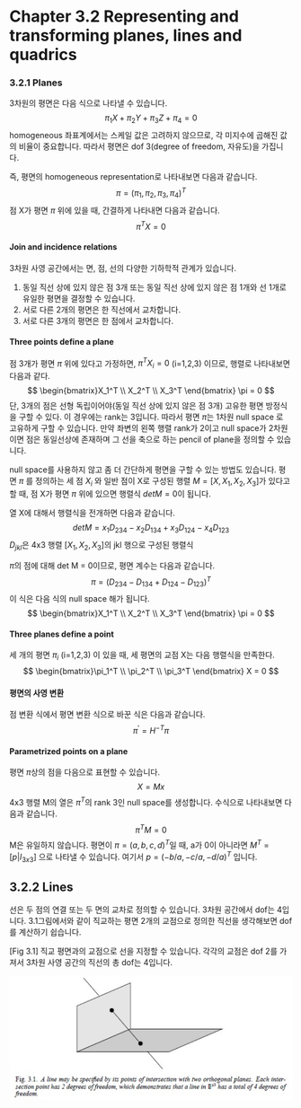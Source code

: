 # Chapter 3.2 Representing and transforming planes, lines and quadrics

### 3.2.1 Planes

3차원의 평면은 다음 식으로 나타낼 수 있습니다.
$$
\pi_1X + \pi_2Y + \pi_3Z + \pi_4 = 0
$$
homogeneous 좌표계에서는 스케일 값은 고려하지 않으므로, 각 미지수에 곱해진 값의 비율이 중요합니다. 따라서 평면은 dof 3(degree of freedom, 자유도)을 가집니다.

즉, 평면의 homogeneous representation로 나타내보면 다음과 같습니다.
$$
\pi = (\pi_1, \pi_2, \pi_3, \pi_4)^T
$$
점 X가 평면 $\pi$ 위에 있을 때, 간결하게 나타내면 다음과 같습니다.
$$
\pi^TX = 0
$$

#### Join and incidence relations

3차원 사영 공간에서는 면, 점, 선의 다양한 기하학적 관계가 있습니다.

1. 동일 직선 상에 있지 않은 점 3개 또는 동일 직선 상에 있지 않은 점 1개와 선 1개로 유일한 평면을 결정할 수 있습니다.
2. 서로 다른 2개의 평면은 한 직선에서 교차합니다.
3. 서로 다른 3개의 평면은 한 점에서 교차합니다.



#### Three points define a plane

점 3개가 평면 $\pi$ 위에 있다고 가정하면, $\pi^TX_i = 0$ (i=1,2,3) 이므로, 행렬로 나타내보면 다음과 같다.
$$
\begin{bmatrix}X_1^T \\ X_2^T \\ X_3^T \end{bmatrix} \pi = 0
$$
단, 3개의 점은 선형 독립이어야(동일 직선 상에 있지 않은 점 3개) 고유한 평면 방정식을 구할 수 있다. 이 경우에는  rank는 3입니다. 따라서 평면 $\pi$는 1차원 null space 로 고유하게 구할 수 있습니다. 만약 좌변의 왼쪽 행렬 rank가 2이고 null space가 2차원이면 점은 동일선상에 존재하며 그 선을 축으로 하는 pencil of plane을 정의할 수 있습니다.

null space를 사용하지 않고 좀 더 간단하게 평면을 구할 수 있는 방법도 있습니다. 평면 $\pi$ 를 정의하는 세 점 $X_i$ 와 일반 점이 X로 구성된 행렬 $M = [X, X_1, X_2, X_3]$가 있다고 할 때, 점 X가 평면 $\pi$ 위에 있으면 행렬식 $det M = 0$이 됩니다.



열 X에 대해서 행렬식을 전개하면 다음과 같습니다.
$$
det M = x_1D_{234}-x_2D_{134}+x_3D_{124}-x_4D_{123}
$$
$D_{jkl}$은 4x3 행렬 $[X_1, X_2, X_3]$의 jkl 행으로 구성된 행렬식

$\pi$의 점에 대해 det M = 0이므로, 평면 계수는 다음과 같습니다.
$$
\pi = (D_{234}-D_{134}+D_{124}-D_{123})^T
$$
이 식은 다음 식의 null space 해가 됩니다.
$$
\begin{bmatrix}X_1^T \\ X_2^T \\ X_3^T \end{bmatrix} \pi = 0
$$




#### Three planes define a point

세 개의 평면 $\pi_i$ (i=1,2,3) 이 있을 때, 세 평면의 교점 X는 다음 행렬식을 만족한다.
$$
\begin{bmatrix}\pi_1^T \\ \pi_2^T \\ \pi_3^T \end{bmatrix} X = 0
$$

#### 평면의 사영 변환

점 변환 식에서 평면 변환 식으로 바꾼 식은 다음과 같습니다.
$$
\pi^{\prime} = H^{-T}\pi
$$

#### Parametrized points on a plane

평면 $\pi$상의 점을 다음으로 표현할 수 있습니다.
$$
X = Mx
$$
4x3 행렬 M의 열은 $\pi^T$의 rank 3인 null space를 생성합니다. 수식으로 나타내보면 다음과 같습니다.
$$
\pi^TM = 0
$$
M은 유일하지 않습니다. 평면이 $\pi=(a, b, c, d)^T$일 때, a가 0이 아니라면 $M^T = [p|I_{3x3}]$ 으로 나타낼 수 있습니다. 여기서 $p=(-b/a, -c/a, -d/a)^T$ 입니다.



## 3.2.2 Lines

선은 두 점의 연결 또는 두 면의 교차로 정의할 수 있습니다. 3차원 공간에서 dof는 4입니다. 3.1그림에서와 같이 직교하는 평면 2개의 교점으로 정의한 직선을 생각해보면 dof를 계산하기 쉽습니다.

[Fig 3.1] 직교 평면과의 교점으로 선을 지정할 수 있습니다. 각각의 교점은 dof 2를 가져서 3차원 사영 공간의 직선의 총 dof는 4입니다.

![ch3_2_figure1](figures/ch_3_2_figure/ch3_2_figure1.jpg)
